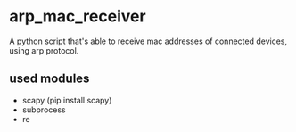 # arp_mac_receiver
A python script that's able to receive mac addresses of connected devices, using arp protocol.

## used modules
- scapy (pip install scapy)
- subprocess
- re

